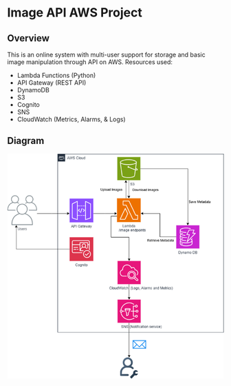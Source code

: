 # Image API AWS Project

## Overview
This is an online system with multi-user support for storage and basic image manipulation through API on AWS. Resources used:

- Lambda Functions (Python)
- API Gateway (REST API)
- DynamoDB
- S3
- Cognito
- SNS
- CloudWatch (Metrics, Alarms, & Logs)

## Diagram

![Diagram](https://github.com/mateusbrodrigues/terraform-imageapi/blob/master/diagram/imageapi.png)


